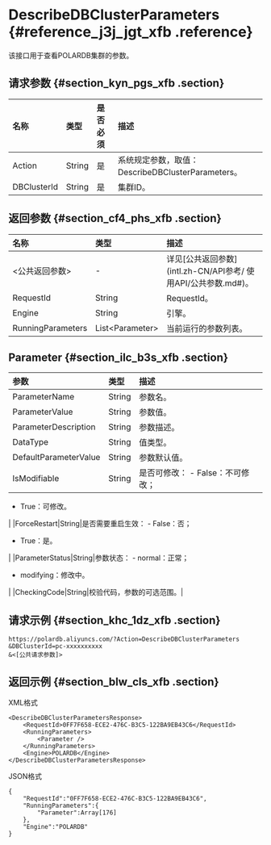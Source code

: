 # DescribeDBClusterParameters {#reference_j3j_jgt_xfb .reference}

该接口用于查看POLARDB集群的参数。

## 请求参数 {#section_kyn_pgs_xfb .section}

|名称|类型|是否必须|描述|
|:-|:-|:---|:-|
|Action|String|是|系统规定参数，取值：DescribeDBClusterParameters。|
|DBClusterId|String|是|集群ID。|

## 返回参数 {#section_cf4_phs_xfb .section}

|名称|类型|描述|
|:-|:-|:-|
|<公共返回参数\>|-|详见[公共返回参数](intl.zh-CN/API参考/ 使用API/公共参数.md#)。|
|RequestId|String|RequestId。|
|Engine|String|引擎。|
|RunningParameters|List<Parameter\>|当前运行的参数列表。|

## Parameter {#section_ilc_b3s_xfb .section}

|参数|类型|描述|
|:-|:-|:-|
|ParameterName|String|参数名。|
|ParameterValue|String|参数值。|
|ParameterDescription|String|参数描述。|
|DataType|String|值类型。|
|DefaultParameterValue|String|参数默认值。|
|IsModifiable|String|是否可修改： -   False：不可修改；
-   True：可修改。

 |
|ForceRestart|String|是否需要重启生效： -   False：否；
-   True：是。

 |
|ParameterStatus|String|参数状态： -   normal：正常；
-   modifying：修改中。

 |
|CheckingCode|String|校验代码，参数的可选范围。|

## 请求示例 {#section_khc_1dz_xfb .section}

```
https://polardb.aliyuncs.com/?Action=DescribeDBClusterParameters
&DBClusterId=pc-xxxxxxxxxx
&<[公共请求参数]>
```

## 返回示例 {#section_blw_cls_xfb .section}

XML格式

```
<DescribeDBClusterParametersResponse>  
	<RequestId>0FF7F658-ECE2-476C-B3C5-122BA9EB43C6</RequestId>
	<RunningParameters>
		<Parameter />
	</RunningParameters>
	<Engine>POLARDB</Engine>
</DescribeDBClusterParametersResponse>
```

JSON格式

```
{
    "RequestId":"0FF7F658-ECE2-476C-B3C5-122BA9EB43C6",
    "RunningParameters":{
        "Parameter":Array[176]
    },
    "Engine":"POLARDB"
}
```

